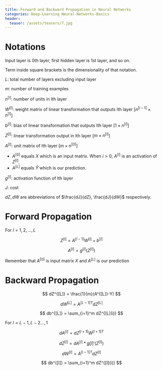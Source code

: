 ```yaml
---
title: Forward and Backward Propagation in Neural Networks
categories: Deep-Learning Neural-Networks-Basics
header:
  teaser: /assets/teasers/7.jpg
---
```


# Notations

Input layer is 0th layer, first hidden layer is 1st layer, and so on.

Term inside square brackets is the dimensionality of that notation.

$L$: total number of layers excluding input layer

$m$: number of training examples

$n^{[l]}$: number of units in lth layer

$W^{[l]}$: weight matrix of linear transformation that outputs lth layer [$n^{[l-1]}\times n^{[l]}$]

$b^{[l]}$: bias of linear transformation that outputs lth layer [$1 \times n^{[l]}$]

$Z^{[l]}$: linear transformation output in lth layer [$m\times n^{[l]}$]

$A^{[l]}$: unit matrix of lth layer [$m\times n^{[0]}$] <br>
* $A^{[0]}$ equals $X$ which is an input matrix. When $i>0$, $A^{[l]}$ is an activation of $Z^{[l]}$.
* $A^{[L]}$ equals $\hat{Y}$ which is our prediction.

$g^{[l]}$: activation function of lth layer

$J$: cost

$dZ, dW$ are abbreviations of $\frac{dJ}{dZ}, \frac{dJ}{dW}$ respectively.

# Forward Propagation

For $l=1,2,...,L$

$$ Z^{[l]} = A^{[l-1]}W^{[l]}+b^{[l]} $$

$$ A^{[l]} = g^{[l]}(Z^{[l]}) $$

Remember that $A^{[0]}$ is input matrix $X$ and $A^{[L]}$ is our prediction

# Backward Propagation

$$ dZ^{[L]} = \frac{1}{m}(A^{[L]}-Y) $$

$$ dW^{[L]} = {A^{[L-1]}}^TdZ^{[L]} $$

$$ db^{[L]} = \sum_{i=1}^m dZ^{[L](i)} $$

For $l=L-1,L-2...,1$

$$ dA^{[l]} = dZ^{[l+1]}{W^{[l+1]}}^T $$

$$ dZ^{[l]} = dA^{[l]}*g{[l]}'(Z^{[l]}) $$

$$ dW^{[l]} = {A^{[l-1]}}^TdZ^{[l]} $$

$$ db^{[l]} = \sum_{i=1}^m dZ^{[l](i)} $$
